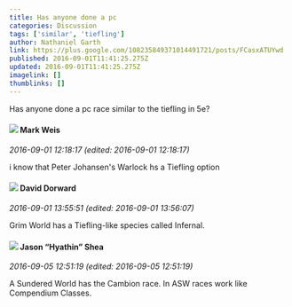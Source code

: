 ```yaml
---
title: Has anyone done a pc
categories: Discussion
tags: ['similar', 'tiefling']
author: Nathaniel Garth
link: https://plus.google.com/108235849371014491721/posts/FCasxATUYwd
published: 2016-09-01T11:41:25.275Z
updated: 2016-09-01T11:41:25.275Z
imagelink: []
thumblinks: []
---
```


Has anyone done a pc race similar to the tiefling in 5e?
<div id='comment z13uizyz0nisg3wmo22etlraqla3gppxk04'>
  <h4><img src='{{site.baseurl}}//images/avatars/102532126904257134510_photo.jpg'> Mark Weis</h4>
      <p><cite>2016-09-01 12:18:17 (edited: 2016-09-01 12:18:17)</cite></p>
        <p>i know that Peter Johansen&#39;s Warlock hs a Tiefling option</p>
</div>
        

<div id='comment z13uizyz0nisg3wmo22etlraqla3gppxk04'>
  <h4><img src='{{site.baseurl}}//images/avatars/107811826793736287613_photo.jpg'> David Dorward</h4>
      <p><cite>2016-09-01 13:55:51 (edited: 2016-09-01 13:56:07)</cite></p>
        <p>Grim World has a Tiefling-like species called Infernal.</p>
</div>
        

<div id='comment z13uizyz0nisg3wmo22etlraqla3gppxk04'>
  <h4><img src='{{site.baseurl}}//images/avatars/116778651030776699740_photo.jpg'> Jason “Hyathin” Shea</h4>
      <p><cite>2016-09-05 12:51:19 (edited: 2016-09-05 12:51:19)</cite></p>
        <p>A Sundered World has the Cambion race. In ASW races work like Compendium Classes.</p>
</div>
        